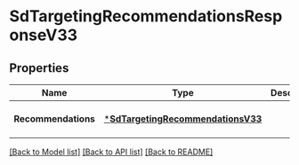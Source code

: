# SdTargetingRecommendationsResponseV33

## Properties
Name | Type | Description | Notes
------------ | ------------- | ------------- | -------------
**Recommendations** | [***SdTargetingRecommendationsV33**](SDTargetingRecommendationsV33.md) |  | [optional] [default to null]

[[Back to Model list]](../README.md#documentation-for-models) [[Back to API list]](../README.md#documentation-for-api-endpoints) [[Back to README]](../README.md)

